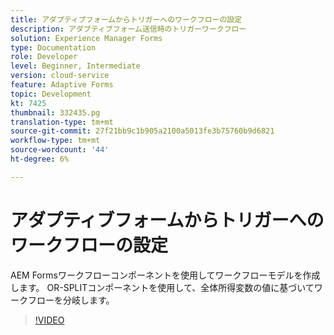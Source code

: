 ```yaml
---
title: アダプティブフォームからトリガーへのワークフローの設定
description: アダプティブフォーム送信時のトリガーワークフロー
solution: Experience Manager Forms
type: Documentation
role: Developer
level: Beginner, Intermediate
version: cloud-service
feature: Adaptive Forms
topic: Development
kt: 7425
thumbnail: 332435.pg
translation-type: tm+mt
source-git-commit: 27f21bb9c1b905a2100a5013fe3b75760b9d6821
workflow-type: tm+mt
source-wordcount: '44'
ht-degree: 6%

---
```



# アダプティブフォームからトリガーへのワークフローの設定

AEM Formsワークフローコンポーネントを使用してワークフローモデルを作成します。 OR-SPLITコンポーネントを使用して、全体所得変数の値に基づいてワークフローを分岐します。

>[!VIDEO](https://video.tv.adobe.com/v/332435?quality=12&learn=on)

